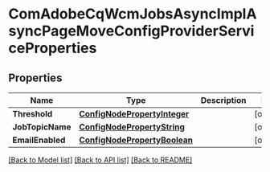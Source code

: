 # ComAdobeCqWcmJobsAsyncImplAsyncPageMoveConfigProviderServiceProperties

## Properties
Name | Type | Description | Notes
------------ | ------------- | ------------- | -------------
**Threshold** | [**ConfigNodePropertyInteger**](configNodePropertyInteger.md) |  | [optional] 
**JobTopicName** | [**ConfigNodePropertyString**](configNodePropertyString.md) |  | [optional] 
**EmailEnabled** | [**ConfigNodePropertyBoolean**](configNodePropertyBoolean.md) |  | [optional] 

[[Back to Model list]](../README.md#documentation-for-models) [[Back to API list]](../README.md#documentation-for-api-endpoints) [[Back to README]](../README.md)


